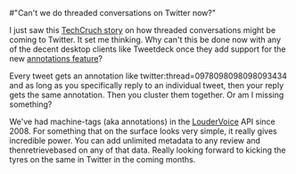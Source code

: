 #"Can't we do threaded conversations on Twitter now?"


 I just saw this <a href="http://techcrunch.com/2010/06/18/twitter-threaded-conversations/">TechCruch story</a> on how threaded conversations might be coming to Twitter. It set me thinking. Why can&#39;t this be done now with any of the decent desktop clients like Tweetdeck once they add support for the new <a href="http://apiwiki.twitter.com/Annotations-Overview">annotations feature</a>?<p /><div>Every tweet gets an annotation like twitter:thread=0978098098098093434 and as long as you specifically reply to an individual tweet, then your reply gets the same annotation. Then you cluster them together. Or am I missing something?</div> <p /><div>We&#39;ve had machine-tags (aka annotations) in the <a href="http://www.loudervoice.com/">LouderVoice</a> API since 2008. For something that on the surface looks very simple, it really gives incredible power. You can add unlimited metadata to any review and thenretrievebased on any of that data. Really looking forward to kicking the tyres on the same in Twitter in the coming months.</div>
 